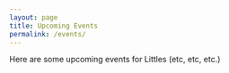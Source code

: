 ```yaml
---
layout: page
title: Upcoming Events
permalink: /events/
---
```


Here are some upcoming events for Littles (etc, etc, etc.)
